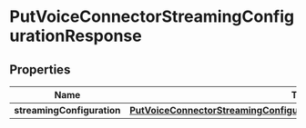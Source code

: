 

# PutVoiceConnectorStreamingConfigurationResponse


## Properties

| Name | Type | Description | Notes |
|------------ | ------------- | ------------- | -------------|
|**streamingConfiguration** | [**PutVoiceConnectorStreamingConfigurationResponseStreamingConfiguration**](PutVoiceConnectorStreamingConfigurationResponseStreamingConfiguration.md) |  |  [optional] |



